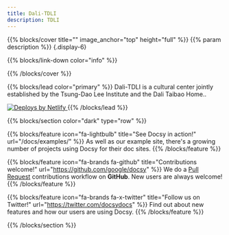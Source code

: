 ```yaml
---
title: Dali-TDLI
description: TDLI
---
```


{{% blocks/cover title="" image_anchor="top" height="full" %}}
{{% param description %}}
{.display-6}




{{% blocks/link-down color="info" %}}



{{% /blocks/cover %}}

{{% blocks/lead color="primary" %}}
Dali-TDLI is a cultural center jointly established by the Tsung-Dao Lee Institute and the Dali Taibao Home..

<a href="https://www.netlify.com/" target="_blank" rel="noopener">
  <img src="https://www.netlify.com/img/global/badges/netlify-color-accent.svg" alt="Deploys by Netlify" />
</a>
{{% /blocks/lead %}}

{{% blocks/section color="dark" type="row" %}}

{{% blocks/feature icon="fa-lightbulb" title="See Docsy in action!" url="/docs/examples/" %}}
As well as our example site, there's a growing number of projects using Docsy for their doc sites.
{{% /blocks/feature %}}


{{% blocks/feature icon="fa-brands fa-github" title="Contributions welcome!" url="https://github.com/google/docsy" %}}
We do a [Pull Request](https://github.com/google/docsy/pulls) contributions workflow on **GitHub**. New users are always welcome!
{{% /blocks/feature %}}


{{% blocks/feature icon="fa-brands fa-x-twitter" title="Follow us on Twitter!" url="https://twitter.com/docsydocs" %}}
Find out about new features and how our users are using Docsy.
{{% /blocks/feature %}}

{{% /blocks/section %}}
